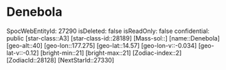 ﻿---
location: [14.57,177.275,40]
type: Station
tags:
- astro/Star

---

# Denebola

SpocWebEntityId: 27290
isDeleted: false
isReadOnly: false
confidential: public
[star-class::A3]
[star-class-id::28189]
[Mass-sol::]
[name::Denebola]
[geo-alt::40]
[geo-lon::177.275]
[geo-lat::14.57]
[geo-lon-v::-0.034]
[geo-lat-v::-0.12]
[bright-min::21]
[bright-max::21]
[Zodiac-index::2]
[ZodiacId::28128]
[NextStarId::27330]

